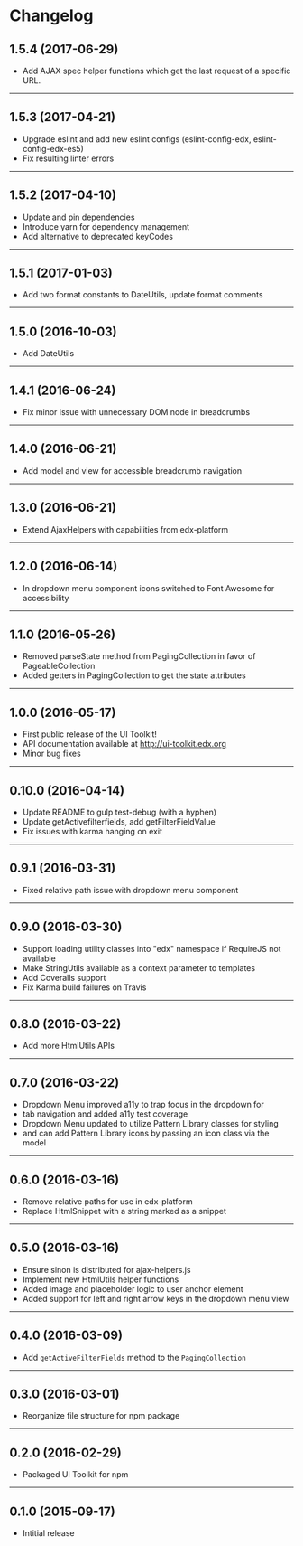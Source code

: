 # Changelog

## 1.5.4 (2017-06-29)
* Add AJAX spec helper functions which get the last request of a specific URL.

- - -

## 1.5.3 (2017-04-21)
* Upgrade eslint and add new eslint configs (eslint-config-edx, eslint-config-edx-es5)
* Fix resulting linter errors

- - -

## 1.5.2 (2017-04-10)
* Update and pin dependencies
* Introduce yarn for dependency management
* Add alternative to deprecated keyCodes

- - -

## 1.5.1 (2017-01-03)
* Add two format constants to DateUtils, update format comments

- - -

## 1.5.0 (2016-10-03)
* Add DateUtils

- - -

## 1.4.1 (2016-06-24)
* Fix minor issue with unnecessary DOM node in breadcrumbs

- - -

## 1.4.0 (2016-06-21)
* Add model and view for accessible breadcrumb navigation

- - -

## 1.3.0 (2016-06-21)
* Extend AjaxHelpers with capabilities from edx-platform

- - -

## 1.2.0 (2016-06-14)
* In dropdown menu component icons switched to Font Awesome for accessibility

- - -

## 1.1.0 (2016-05-26)
* Removed parseState method from PagingCollection in favor of PageableCollection
* Added getters in PagingCollection to get the state attributes

- - -

## 1.0.0 (2016-05-17)
* First public release of the UI Toolkit!
* API documentation available at http://ui-toolkit.edx.org
* Minor bug fixes

- - -

## 0.10.0 (2016-04-14)
* Update README to gulp test-debug (with a hyphen)
* Update getActivefilterfields, add getFilterFieldValue
* Fix issues with karma hanging on exit

- - -

## 0.9.1 (2016-03-31)
* Fixed relative path issue with dropdown menu component

- - -

## 0.9.0 (2016-03-30)
* Support loading utility classes into "edx" namespace if RequireJS not available
* Make StringUtils available as a context parameter to templates
* Add Coveralls support
* Fix Karma build failures on Travis

- - -

## 0.8.0 (2016-03-22)
* Add more HtmlUtils APIs

- - -

## 0.7.0 (2016-03-22)
* Dropdown Menu improved a11y to trap focus in the dropdown for
* tab navigation and added a11y test coverage
* Dropdown Menu updated to utilize Pattern Library classes for styling
* and can add Pattern Library icons by passing an icon class via the model

- - -

## 0.6.0 (2016-03-16)
* Remove relative paths for use in edx-platform
* Replace HtmlSnippet with a string marked as a snippet

- - -

## 0.5.0 (2016-03-16)
* Ensure sinon is distributed for ajax-helpers.js
* Implement new HtmlUtils helper functions
* Added image and placeholder logic to user anchor element
* Added support for left and right arrow keys in the dropdown menu view

- - -

## 0.4.0 (2016-03-09)
* Add `getActiveFilterFields` method to the `PagingCollection`

- - -

## 0.3.0 (2016-03-01)
* Reorganize file structure for npm package

- - -

## 0.2.0 (2016-02-29)
* Packaged UI Toolkit for npm

- - -

## 0.1.0 (2015-09-17)
* Intitial release
